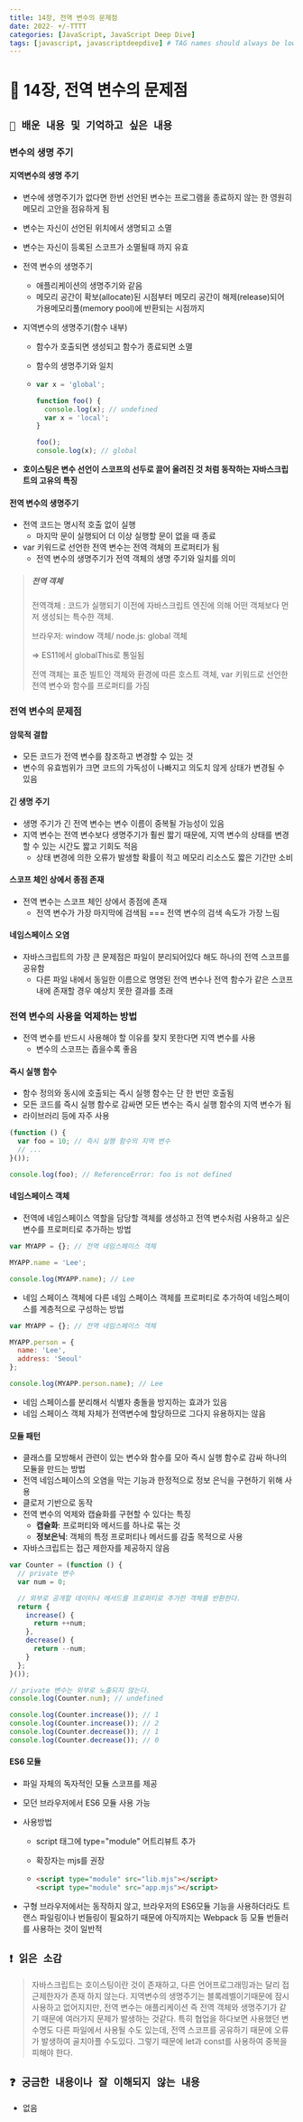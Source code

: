 ```yaml
---
title: 14장, 전역 변수의 문제점
date: 2022- +/-TTTT
categories: [JavaScript, JavaScript Deep Dive]
tags: [javascript, javascriptdeepdive] # TAG names should always be lowercase
---
```


# 🔖 14장, 전역 변수의 문제점

## `📌 배운 내용 및 기억하고 싶은 내용`

### 변수의 생명 주기

#### 지역변수의 생명 주기

- 변수에 생명주기가 없다면 한번 선언된 변수는 프로그램을 종료하지 않는 한 영원히 메모리 고안을 점유하게 됨

- 변수는 자신이 선언된 위치에서 생명되고 소멸

- 변수는 자신이 등록된 스코프가 소멸될때 까지 유효

- 전역 변수의 생명주기

  - 애플리케이션의 생명주기와 같음
  - 메모리 공간이 확보(allocate)된 시점부터 메모리 공간이 해제(release)되어 가용메모리풀(memory pool)에 반환되는 시점까지

- 지역변수의 생명주기(함수 내부)

  - 함수가 호출되면 생성되고 함수가 종료되면 소멸

  - 함수의 생명주기와 일치

  - ```javascript
    var x = 'global';
    
    function foo() {
      console.log(x); // undefined
      var x = 'local';
    }
    
    foo();
    console.log(x); // global
    ```

- **호이스팅은 변수 선언이 스코프의 선두로 끌어 올려진 것 처럼 동작하는 자바스크립트의 고유의 특징**

#### 전역 변수의 생명주기

- 전역 코드는 명시적 호출 없이 실행
  - 마지막 문이 실행되어 더 이상 실행할 문이 없을 때 종료
- var 키워드로 선언한 전역 변수는 전역 객체의 프로퍼티가 됨
  - 전역 변수의 생명주기가 전역 객체의 생명 주기와 일치를 의미

> ##### 전역 객체
>
> 전역객체 : 코드가 실행되기 이전에 자바스크립트 엔진에 의해 어떤 객체보다 먼저 생성되는 특수한 객체.
>
> 브라우저: window 객체/ node.js: global 객체
>
> => ES11에서 globalThis로 통일됨
>
> 전역 객체는 표준 빌트인 객체와 환경에 따른 호스트 객체, var 키워드로 선언한 전역 변수와 함수를 프로퍼티를 가짐



### 전역 변수의 문제점

#### 암묵적 결합

- 모든 코드가 전역 변수를 참조하고 변경할 수 있는 것
- 변수의 유효범위가 크면 코드의 가독성이 나빠지고 의도치 않게 상태가 변경될 수 있음

#### 긴 생명 주기

- 생명 주기가 긴 전역 변수는 변수 이름이 중복될 가능성이 있음
- 지역 변수는 전역 변수보다 생명주기가 훨씬 짧기 때문에, 지역 변수의 상태를 변경할 수 있는 시간도 짧고 기회도 적음
  - 상태 변경에 의한 오류가 발생할 확률이 적고 메모리 리소스도 짧은 기간만 소비

#### 스코프 체인 상에서 종점 존재

- 전역 변수는 스코프 체인 상에서 종점에 존재
  - 전역 변수가 가장 마지막에 검색됨 === 전역 변수의 검색 속도가 가장 느림

#### 네임스페이스 오염

- 자바스크립트의 가장 큰 문제점은 파일이 분리되어있다 해도 하나의 전역 스코프를 공유함
  - 다른 파일 내에서 동일한 이름으로 명명된 전역 변수나 전역 함수가 같은 스코프 내에 존재할 경우 예상치 못한 결과를 초래



### 전역 변수의 사용을 억제하는 방법

- 전역 변수를 반드시 사용해야 할 이유를 찾지 못한다면 지역 변수를 사용
  - 변수의 스코프는 좁을수록 좋음

#### 즉시 실행 함수

- 함수 정의와 동시에 호출되는 즉시 실행 함수는 단 한 번만 호출됨
- 모든 코드를 즉시 실행 함수로 감싸면 모든 변수는 즉시 실행 함수의 지역 변수가 됨
- 라이브러리 등에 자주 사용

```javascript
(function () {
  var foo = 10; // 즉시 실행 함수의 지역 변수
  // ...
}());

console.log(foo); // ReferenceError: foo is not defined
```

#### 네임스페이스 객체

- 전역에 네임스페이스 역할을 담당할 객체를 생성하고 전역 변수처럼 사용하고 싶은 변수를 프로퍼티로 추가하는 방법

```javascript
var MYAPP = {}; // 전역 네임스페이스 객체

MYAPP.name = 'Lee';

console.log(MYAPP.name); // Lee
```

- 네임 스페이스 객체에 다른 네임 스페이스 객체를 프로퍼티로 추가하여 네임스페이스를 계층적으로 구성하는 방법

```javascript
var MYAPP = {}; // 전역 네임스페이스 객체

MYAPP.person = {
  name: 'Lee',
  address: 'Seoul'
};

console.log(MYAPP.person.name); // Lee
```

- 네임 스페이스를 분리해서 식별자 충돌을 방지하는 효과가 있음
- 네임 스페이스 객체 자체가 전역변수에 할당하므로 그다지 유용하지는 않음

#### 모듈 패턴

- 클래스를 모방해서 관련이 있는 변수와 함수를 모아 즉시 실행 함수로 감싸 하나의 모듈을 만드는 방법
- 전역 네임스페이스의 오염을 막는 기능과 한정적으로 정보 은닉을 구현하기 위해 사용
- 클로저 기반으로 동작
- 전역 변수의 억제와 캡슐화를 구현할 수 있다는 특징
  - **캡슐화**: 프로퍼티와 메서드를 하나로 묶는 것
  - **정보은닉**: 객체의 특정 프로퍼티나 메서드를 감출 목적으로 사용
- 자바스크립트는 접근 제한자를 제공하지 않음

```javascript
var Counter = (function () {
  // private 변수
  var num = 0;

  // 외부로 공개할 데이터나 메서드를 프로퍼티로 추가한 객체를 반환한다.
  return {
    increase() {
      return ++num;
    },
    decrease() {
      return --num;
    }
  };
}());

// private 변수는 외부로 노출되지 않는다.
console.log(Counter.num); // undefined

console.log(Counter.increase()); // 1
console.log(Counter.increase()); // 2
console.log(Counter.decrease()); // 1
console.log(Counter.decrease()); // 0
```

#### ES6 모듈

- 파일 자체의 독자적인 모듈 스코프를 제공

- 모던 브라우저에서 ES6 모듈 사용 가능

- 사용방법

  - script 태그에 type="module" 어트리뷰트 추가

  - 확장자는 mjs를 권장

  - ```html
    <script type="module" src="lib.mjs"></script>
    <script type="module" src="app.mjs"></script>
    ```

- 구형 브라우저에서는 동작하지 않고, 브라우저의 ES6모듈 기능을 사용하더라도 트랜스 파일링이나 번들링이 필요하기 때문에 아직까지는 Webpack 등 모듈 번들러를 사용하는 것이 일반적

## `❗️ 읽은 소감`

> 자바스크립트는 호이스팅이란 것이 존재하고, 다른 언어프로그래밍과는 달리 접근제한자가 존재 하지 않는다. 지역변수의 생명주기는 블록레벨이기때문에 잠시 사용하고 없어지지만, 전역 변수는 애플리케이션 즉 전역 객체와 생명주기가 같기 때문에 여러가지 문제가 발생하는 것같다. 특히 협업을 하다보면 사용했던 변수명도 다른 파일에서 사용될 수도 있는데, 전역 스코프를 공유하기 때문에 오류가 발생하여 골치아플 수도있다. 그렇기 때문에 let과 const를 사용하여 중복을 피해야 한다.

## `❓ 궁금한 내용이나 잘 이해되지 않는 내용`

- 없음